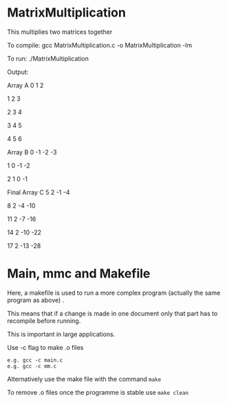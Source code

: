 # MatrixMultiplication

This multiplies two matrices together

To compile: gcc MatrixMultiplication.c -o MatrixMultiplication -lm

To run: ./MatrixMultiplication

Output:

Array A 
  0   1   2 
  
  1   2   3 
  
  2   3   4 
  
  3   4   5 
  
  4   5   6 

 Array B 
  0  -1  -2  -3 
  
  1   0  -1  -2 
  
  2   1   0  -1 

 Final Array C 
  5   2  -1  -4 
  
  8   2  -4 -10 
  
 11   2  -7 -16 
 
 14   2 -10 -22 
 
 17   2 -13 -28 

# Main, mmc and Makefile 

Here, a makefile is used to run a more complex program (actually the same program as above) .

This means that if a change is made in one document only that part has to recompile before running.

This is important in large applications. 

Use -c flag to make .o files 

	e.g. gcc -c main.c
	e.g. gcc -c mm.c

Alternatively use the make file with the command ``make``

To remove .o files once the programme is stable use ``make clean``



